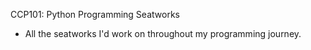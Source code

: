 CCP101: Python Programming Seatworks
- All the seatworks I'd work on throughout my programming journey.
